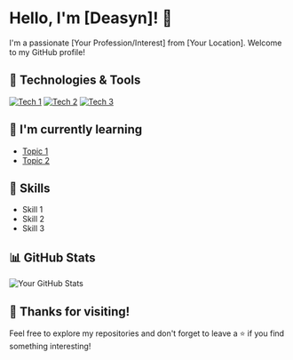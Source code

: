 # Hello, I'm [Deasyn]! 👋

I'm a passionate [Your Profession/Interest] from [Your Location]. Welcome to my GitHub profile!

## 🔧 Technologies & Tools

[![Tech 1](https://img.shields.io/badge/-Tech1-333333?style=flat&logo=tech1)](https://example.com)
[![Tech 2](https://img.shields.io/badge/-Tech2-333333?style=flat&logo=tech2)](https://example.com)
[![Tech 3](https://img.shields.io/badge/-Tech3-333333?style=flat&logo=tech3)](https://example.com)

## 🌱 I'm currently learning

- [Topic 1](#)
- [Topic 2](#)

## 💼 Skills

- Skill 1
- Skill 2
- Skill 3


## 📊 GitHub Stats

![Your GitHub Stats](https://github-readme-stats.vercel.app/api?username=D3asyn&show_icons=true&hide=contribs,issues)

## 🎉 Thanks for visiting!

Feel free to explore my repositories and don't forget to leave a ⭐️ if you find something interesting!
